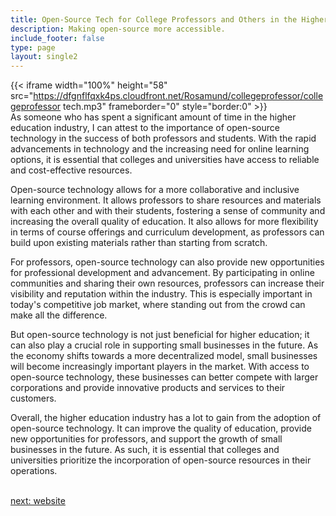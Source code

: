 ```yaml
---
title: Open-Source Tech for College Professors and Others in the Higher Education  Industry
description: Making open-source more accessible.
include_footer: false
type: page
layout: single2
---
```


{{< iframe width="100%" height="58" src="https://dfgnflfqxk4ps.cloudfront.net/Rosamund/collegeprofessor/collegeprofessor tech.mp3" frameborder="0" style="border:0" >}}<br>
As someone who has spent a significant amount of time in the higher education industry, I can attest to the importance of open-source technology in the success of both professors and students. With the rapid advancements in technology and the increasing need for online learning options, it is essential that colleges and universities have access to reliable and cost-effective resources.

Open-source technology allows for a more collaborative and inclusive learning environment. It allows professors to share resources and materials with each other and with their students, fostering a sense of community and increasing the overall quality of education. It also allows for more flexibility in terms of course offerings and curriculum development, as professors can build upon existing materials rather than starting from scratch.

For professors, open-source technology can also provide new opportunities for professional development and advancement. By participating in online communities and sharing their own resources, professors can increase their visibility and reputation within the industry. This is especially important in today's competitive job market, where standing out from the crowd can make all the difference.

But open-source technology is not just beneficial for higher education; it can also play a crucial role in supporting small businesses in the future. As the economy shifts towards a more decentralized model, small businesses will become increasingly important players in the market. With access to open-source technology, these businesses can better compete with larger corporations and provide innovative products and services to their customers.

Overall, the higher education industry has a lot to gain from the adoption of open-source technology. It can improve the quality of education, provide new opportunities for professors, and support the growth of small businesses in the future. As such, it is essential that colleges and universities prioritize the incorporation of open-source resources in their operations.

<br>
<a href="https://workdojos.com/collegeprofessor/website">next: website</a>
<br>
</p>